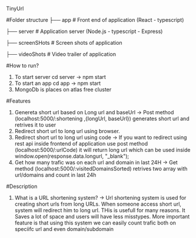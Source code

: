  TinyUrl

#Folder structure
  ├── app                     # Front end of application (React - typescript)
  
  
  ├── server                  # Application server (Node.js - typescript - Express)
  
  ├── screenSHots             # Screen shots of application
  
  ├── videoShots              # Video trailer of application
  

#How to run?
  1. To start server cd server -> npm start
  2. To start an app cd app    -> npm start
  3. MongoDb is places on atlas free cluster

#Features
  1. Genereta short url based on Long url and baseUrl
    -> Post method (localhost:5000/:shortening ,{longUrl, baseUrl}) generates short url and retrives it to user
  2. Redirect short url to long url using browser.
  3. Redirect short url to long url using code
    -> If you want to redirect using rest api inside frontend of application use post method (localhost:5000/:urlCode) it will return long url which can be used inside 
       window.open(response.data.longurl, "_blank");
  4. Get how many trafic was on each url and domain in last 24H
    -> Get method (localhost:5000/:visitedDomainsSorted) retrives two array with url/domains and count in last 24h

  
  #Description
  1. What is a URL shortening system?
     -> Url shortening system is used for creating short urls from long URLs. When someone access short url, system will redirect him to long url. THis is usefull for many
        reasons. It Saves a lot of space and users will have less misstypes. More important feature is that using this system we can easily count trafic both on speciifc url
        and even domain/subdomain
